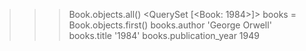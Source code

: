 >>> Book.objects.all()
<QuerySet [<Book: 1984>]>
>>> books = Book.objects.first()
>>> books.author
'George Orwell'
>>> books.title
'1984'
>>> books.publication_year
1949
